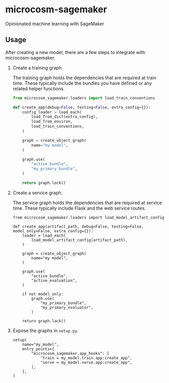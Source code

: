 # microcosm-sagemaker
Opinionated machine learning with SageMaker

## Usage
After creating a new model, there are a few steps to integrate with microcosm-sagemaker.

1. Create a training graph

   The training graph holds the dependencies that are required at train time.  These typically include the bundles you have defined or any related helper functions.

   ```py
   from microcosm_sagemaker.loaders import load_train_conventions

   def create_app(debug=False, testing=False, extra_config={}):
       config_loader = load_each(
           load_from_dict(extra_config),
           load_from_environ,
           load_train_conventions,
       )

       graph = create_object_graph(
           name="my model",
       )

       graph.use(
           "active_bundle",
           "my_primary_bundle",
       )

       return graph.lock()
   ```

2. Create a service graph.

   The service graph holds the dependencies that are required at service time.  These typically include Flask and the web service routes.

   ```
   from microcosm_sagemaker.loaders import load_model_artifact_config

   def create_app(artifact_path, debug=False, testing=False, model_only=False, extra_config={}):
       loader = load_each(
           load_model_artifact_config(artifact_path),
       )

       graph = create_object_graph(
           name="my model",
       )

       graph.use(
           "active_bundle",
           "active_evaluation",
       )

       if not model_only:
           graph.use(
               "my_primary_bundle",
               "my_primary_evaluator",
           )

       return graph.lock()
   ```

3. Expose the graphs in `setup.py`.

   ```
   setup(
       name="my_model",
       entry_points={
           "microcosm_sagemaker.app_hooks": [
               "train = my_model.train.app:create_app",
               "serve = my_model.serve.app:create_app",
           ],
       },
   )
   ```
